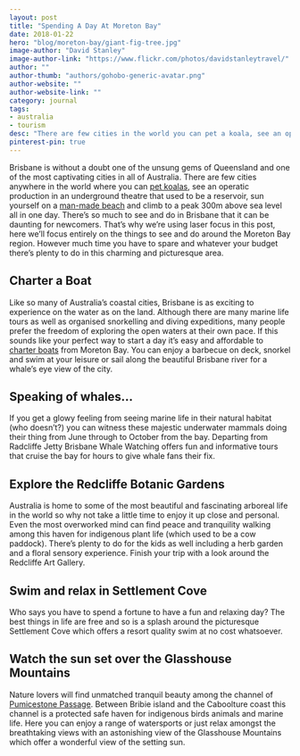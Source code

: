 ```yaml
---
layout: post
title: "Spending A Day At Moreton Bay"
date: 2018-01-22
hero: "blog/moreton-bay/giant-fig-tree.jpg"
image-author: "David Stanley"
image-author-link: "https://www.flickr.com/photos/davidstanleytravel/"
author: ""
author-thumb: "authors/gohobo-generic-avatar.png"
author-website: ""
author-website-link: ""
category: journal
tags: 
- australia
- tourism
desc: "There are few cities in the world you can pet a koala, see an opera in an underground reservoir & climb a 300m peak, all in a day; Moreton Bay, Brisbane." 
pinterest-pin: true
---
```


Brisbane is without a doubt one of the unsung gems of Queensland and one of the most captivating cities in all of Australia. There are few cities anywhere in the world where you can [pet koalas](https://koala.net/en-au/ "Koala.net"), see an operatic production in an underground theatre that used to be a reservoir, sun yourself on a [man-made beach](http://www.visitbrisbane.com.au/south-bank/things-to-do/swimming-at-south-bank?sc_lang=en-au "visitBrisbane.com.au") and climb to a peak 300m above sea level all in one day. There’s so much to see and do in Brisbane that it can be daunting for newcomers. That’s why we’re using laser focus in this post, here we’ll focus entirely on the things to see and do around the Moreton Bay region. However much time you have to spare and whatever your budget there’s plenty to do in this charming and picturesque area.


## Charter a Boat

Like so many of Australia’s coastal cities, Brisbane is as exciting to experience on the water as on the land. Although there are many marine life tours as well as organised snorkelling and diving expeditions, many people prefer the freedom of exploring the open waters at their own pace. If this sounds like your perfect way to start a day it’s easy and affordable to [charter boats](https://www.sailfree.com.au/cms/charter-boats-brisbane/ "SailFree.com.au") from Moreton Bay. You can enjoy a barbecue on deck, snorkel and swim at your leisure or sail along the beautiful Brisbane river for a whale’s eye view of the city.


## Speaking of whales…

If you get a glowy feeling from seeing marine life in their natural habitat (who doesn’t?) you can witness these majestic underwater mammals doing their thing from June through to October from the bay. Departing from Radcliffe Jetty Brisbane Whale Watching offers fun and informative tours that cruise the bay for hours to give whale fans their fix.


## Explore the Redcliffe Botanic Gardens

Australia is home to some of the most beautiful and fascinating arboreal life in the world so why not take a little time to enjoy it up close and personal. Even the most overworked mind can find peace and tranquility walking among this haven for indigenous plant life (which used to be a cow paddock). There’s plenty to do for the kids as well including a herb garden and a floral sensory experience. Finish your trip with a look around the Redcliffe Art Gallery. 


## Swim and relax in Settlement Cove

Who says you have to spend a fortune to have a fun and relaxing day? The best things in life are free and so is a splash around the picturesque Settlement Cove which offers a resort quality swim at no cost whatsoever. 


## Watch the sun set over the Glasshouse Mountains

Nature lovers will find unmatched tranquil beauty among the channel of [Pumicestone Passage](http://visitbribieisland.com.au/bribie-island/explore/pumicestone-passage/). Between Bribie island and the Caboolture coast this channel is a protected safe haven for indigenous birds animals and marine life. Here you can enjoy a range of watersports or just relax amongst the breathtaking views with an astonishing view of the Glasshouse Mountains which offer a wonderful view of the setting sun.  